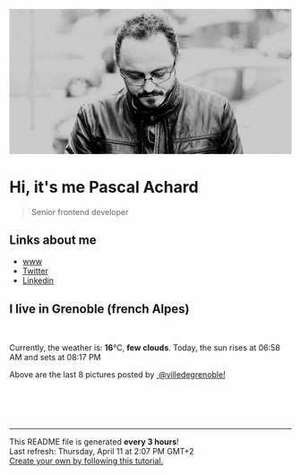 ![Pascal Achard](./images/photo-pascal-achard.jpg)
# Hi, it's me Pascal Achard
> Senior frontend developer

## Links about me
- [www](https://www.pascal-achard.com)
- [Twitter](https://twitter.com/botmaster)
- [Linkedin](http://www.linkedin.com/in/pascal-achard)


## I live in Grenoble (french Alpes)
<img src="https://openweathermap.org/img/wn/02d@2x.png" alt="">

Currently, the weather is: **16**°C, **few clouds**.
Today, the sun rises at 06:58 AM and sets at 08:17 PM

Above are the last 8 pictures posted by <a href="https://www.instagram.com/villedegrenoble/" target="_blank"><img alt="" src="https://upload.wikimedia.org/wikipedia/commons/thumb/e/e7/Instagram_logo_2016.svg/1024px-Instagram_logo_2016.svg.png" width="20"/> @villedegrenoble!</a>

<p style="display: flex; flex-wrap: wrap; gap: 20px;">
        <img src="https://cdn1.picuki.com/hosted-by-instagram/q/0exhNuNYnjBGZDHIdN5WmL9I2Pk2GAlRNecaS7j0nyZiNxIsbHWB58ltwdev%7C%7CDlyKw1oASyLeDxj4o8jUlxUZFV+OEPeT7aJSzhT7a2ZUICk1DVk8J5kkrk3JH0dYn6p9cQvOzjYMTIfQeoEH%7C%7Cbx7a8Koru5A2MGo1zRMrBC0GAG4fy3UPI7mslm3ayEv0Pxto0%7C%7CNylL9XkgKQcursrV%7C%7CndbEvL+M4Byp6JzSPkCj9ND1OHtpCa5BTB7Kzg4KD6chYTJnLM2kwnJYyAJ91CQQIg5eBoI1HCz8RM1v9EPp7TzN916+N8ZkIGRT2UFAjsm8lJnl6u+liDFbV+i2loP7nr+kp67eeQIkqSkCse0TPbj9TbvSrrJOrwJDl5KU9iYARLfI%7C%7CfhSp0fmYMSTKhx9liUqVGSQ6fC3ichFTxD0jO8Fq1eZ%7C%7CqW6YST0WWFg2uglBEJ3fmsVepG43Fuw4OC7FstLy3lUJoabnLp11MdAddELObKzcuAPQ==.jpeg" alt="" width="200"/>
        <img src="https://cdn1.picuki.com/hosted-by-instagram/q/0exhNuNYnjBGZDHIdN5WmL9I2Pk2GAlRNucaS7j0nyZiNxIsbHWB58ltwdev%7C%7CDlyKw1oASyLeDxl4Y0tVF5WZFV%7C%7COUPdSL2BSjlT7KmbUoCl1jFh9JVmlbY1LnEYZ36n8ccrOzjYMTIfQeoEH%7C%7Cbx7a8Koru5A2MEo1zRMrBC0GAG4YWbVqFKwoV966yUlEri+YU8ajtG5WR1aRtmpNPb5DwIX%7C%7CD+fMBxsedISLQzicYRtr6+y2OHH24VdGZ9Sg%7C%7CPg7KUvsE0lBSwVTdt0zSRf719KkgT3HSUhkcy4psPqaSDFctu2vxl5u2CCm8AYG9qpBxrr5+4jn7gck358klj207Z9+GfRs9ziKHJdN25UojHy2STSvSNMPUeEHkMAqubBhnTKKjmV%7C%7Cd4kKhYP9lM01myxg+qXLfz8hhoMzBLrhatOq1+ZM6V8PqQxnHA1Auh8BIauIGsPbxZlQgLo+bZuV5fP0PIBvdcMjCLgVJxR4oW.jpeg" alt="" width="200"/>
        <img src="https://cdn1.picuki.com/hosted-by-instagram/q/0exhNuNYnjBGZDHIdN5WmL9I2Pk2GAlRNecaS7j0nyZiNxIsbHWB58ltwdev%7C%7CDlyKw1oASyLeDxm5IsrUllVZFV%7C%7COUPeQbGPSjlT7KqfXICh0z1u85Nikbo8LXIdZHKt8MItOzjYMTIfQeoEH%7C%7Cbx7a8Koru5A2MEoyX9auctwCIPuM23TKNy2JAtrKSLl0SxptV%7C%7CIjNLvG0jJ00m7NPfvnw1UvfPMc9g+PAnEPEzhMQ65Oftxj+oPXctb2QmJ2bPm4mWnNwtkm6ucTE1pkCIdvg4f1s%7C%7CoHSallAysY5z38j3coRq5v05sqjSc20CRjFGvTk+vaC6jw75STOExW4C7mr+lp6VR+cIh9CjAbbOcZW7gSLDbOaTQf1DVSdfUMP3VXvFAfKUCsFoldt5UcBe9Wmt%7C%7ChSId4fF+AlBASAYqGK6HLhFcuWz7bfz+mLXxDKL%7C%7CVFtwe%7C%7CtLJAEjmFT8fqe4AImIX6VUJwZ.jpeg" alt="" width="200"/>
        <img src="https://cdn1.picuki.com/hosted-by-instagram/q/0exhNuNYnjBGZDHIdN5WmL9I2Pk2GAlRNucaS7j0nyZiNxIsbHWB58ltwdev%7C%7CDlyKw1oASyLeDxl7IIiWF5YZFV%7C%7COUDbTrWOTD9V7a+dV4Ch1jVj8pJmkLo2LHAWYHSm8cctOzjYMTIfQeoEH%7C%7Cbx7a8Koru5A2MEo1zRMrBC0GAG4YWbVqFKwoV966yUlEri+YU8ajtG5WR1aRtmpNPb5DwIX%7C%7CD+fMBxsedISLQzicYRtr6+wmOHH24VdGZ9SmG57tvqpugGhxXnVTdv1VmfQ5h9KkgT3HSUhkcy4psPqaSDFctu2vxl5u2CCm8AYG9qpBxrr5+4jn7gck358mdVkE73yaufVv1ziaH3d9y5Vo%7C%7CE7WSTSvSNMPUeEHkMAqubBhnTKKjmV%7C%7Cd4kKoXNawZ6Hak2zG0cKDh2ANONT1B1iWRWMRgedOb3pjp+X%7C%7CCkzKGtTEvuv68PbxZlQgLo+bZzCUvP0PIBvdcMjCLgVJxR4oW.jpeg" alt="" width="200"/>
        <img src="https://cdn1.picuki.com/hosted-by-instagram/q/0exhNuNYnjBGZDHIdN5WmL9I2Pk2GAlRNucaS7j0nyZiNxIsbHWB58ltwdev%7C%7CDlyKw1oASyLeDxk444iV1tUZFV%7C%7CP0LZTLGASjdR5q2fU4Ck0jRl85JilLg8LncdYnCm88YuOzjYMTIfQeoEH%7C%7Cbx7a8Koru5A2MGo1zRMrBC0GAG4fy3UPI7mslm3ayEv0Pxto0%7C%7CNylL9XkgKQcursrV%7C%7CndYEvL+M4Byp6JzSPkCj9ND1OHtpCa5BTB7Kzc4KD6chYTJnLMyizf8eWEQ1kOMUIg5eEEar1i28RM1v9EPp7TzN916+N8ZkIGRT2UFAjsm8lJnl6u+liDFbV+i2loP7nr+kp6VW6oLvLToCtesBPbj+XXtWrrHOpoJDl5KU9iYARLfI%7C%7CfhSp0fmYMSTKhx9liWxS+OU+LXxhlnOz8dijykKoopYPuP3Pmj3HTopWuqrR1spcG5I7QL4wtN04OC7FstLy3lUJgeY3Lp11MdAddELObKzcuAPQ==.jpeg" alt="" width="200"/>
        <img src="https://cdn1.picuki.com/hosted-by-instagram/q/0exhNuNYnjBGZDHIdN5WmL9I2Pk2GAlRNecaS7j0nyZiNxIsbHWB58ltwdGn%7C%7CDh7IAhgASuRYztj4I8qVVlRCz17O0HcTLGBSzpT6a+dV+fN0TRn855nkbc9LXIfZnWq8sMqUAmYdSgIGaYDG7uo%7C%7CesJ+vrucjMBpi2XMLQT9zJBpY6uSKVKz8B1pJ2Jg3Tt%7C%7C9k4Ki5e82wzJURmpNHNpW5HDbr2PM86o6N0QrlChMIRrdDgmBq7EHl3Kj4oUQ+RubTOl+1ehgXMRQ8qqGeAFJAaLRsOl0yKp1A0toFzqaqTZY49ztwZkIH2CmUEXTE86kEon5zgx3PySWaN5kZ6+1XhlaOQU9pyj7zqIP+1WMHe9XOQdOLMArdcRyofDc2GVEztDvm7No5Wk9YZSqkWgg6XqECCerPLzxp1WW1I0GHfWg==.jpeg" alt="" width="200"/>
        <img src="https://cdn1.picuki.com/hosted-by-instagram/q/0exhNuNYnjBGZDHIdN5WmL9I2Pk2GAlRNucaS7j0nyZiNxIsbHWB58ltwdev%7C%7CDlyKw1oASyLeDxj4o0rU1tTZFV+OEPeTLaNTT5U6KmcUICl1DRg%7C%7CJBjnbs8KHMeYnam88BDCnicKyVHDe0AUq%7C%7Cm6vZNuKyBOTUAyXCUMLQKnmICjtCsCOwlktcf7KG4iF+44ooiMDxN4Gosak8ktdKO52hEWvrxfMh2pqV5CLkJnoE65ezRmCSsTDx6KyhBGTOgtYPCwsFOlDXyIywu3UP%7C%7CZqtveHRNsU39shI8760BudShZJpM+N8ZkObUT2RaCCE+4R1pr5e8lCvIV2usxh5%7C%7C2U3J7Km2JtMSg8beEdLIe8HinA7kaeTwNf4feT9cJLKEHlzfIqL7Uo5WntYfTMdv0Xyx2yeqZpLh5R8lPApcqwueGKR+RfOYlLjz4UDniWm%7C%7CmRM%7C%7ChMCIaYMN%7C%7CFlKtMqItFAtKF+TUukbfQvY2m8xG9odKbyby8qC.jpeg" alt="" width="200"/>
        <img src="https://cdn1.picuki.com/hosted-by-instagram/q/0exhNuNYnjBGZDHIdN5WmL9I2Pk2GAlRNucaS7j0nyZiNxIsbHWB58ltwdev%7C%7CDlyKw1oASyLeDxk5YMoUl1RZFV+NELbSbOLTDld7aWRUoCq2zRl%7C%7CZRplbcyJHccZXOu8MsoOzjYMTIfQeoEH%7C%7Cbx7a8Koru5A2MEoyX9auctwCIPuM23TKNy2JAtrKSLl0SxptZ%7C%7CIjNLvG0jJ00m7NPfvnw1UvfPMc9g+PAnFvEzhMQ65OftxiiPJzwbVmVvNWWIm4mVtfwupBOucTE1pkCIdvg4f1s%7C%7CoHSallAysY5z38j3coRq5v05sqjSc20CRjFGvTl0vo6Yww35UXmH1XZK7ETi2p2FU+QLh9CjAbbOcZW7gSLDbOaTQf1DVSdfUMP3VX3+H8bmLuxaj4ZCPvJn2Q20+QvqeKrT7TdaU2IH0my8DrFnE+2UzJa+6yDHxDKL%7C%7CVFtwe%7C%7CtL5IJjmFT8fqe4AImIX6VUJwZ.jpeg" alt="" width="200"/>
</p>

------------
<p>This README file is generated <b>every 3 hours</b>!
    <br />Last refresh: Thursday, April 11 at 2:07 PM GMT+2
    <br /><a href="https://medium.com/@th.guibert/how-to-create-a-self-updating-readme-md-for-your-github-profile-f8b05744ca91">Create your own by following this tutorial.</a>
</p>
<p><a href="https://github.com/botmaster/botmaster/actions/workflows/main.yaml"><img alt="" src="https://github.com/botmaster/botmaster/actions/workflows/main.yaml/badge.svg" /></a></p>

